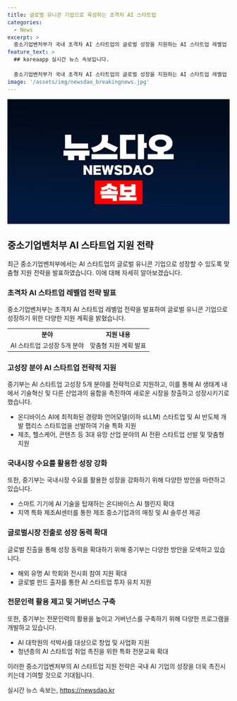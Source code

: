 ```yaml
---
title: 글로벌 유니콘 기업으로 육성하는 초격차 AI 스타트업
categories:
  - News
excerpt: >
  중소기업벤처부가 국내 초격차 AI 스타트업의 글로벌 성장을 지원하는 AI 스타트업 레벨업 전략을 발표했습니다. 5개 분야를 맞춤형으로 지원하고, 국내시장 수요를 활용한 성장 강화, 글로벌 시장 진출로 성장 동력 확대, 전문인력 활용 제고 및 거버넌스 구축 등을 중점으로 전략을 구성했으며, 이를 위해 다양한 지원 방안 및 협력 프로그램을 기획하고 있습니다. 또한, AI 스타트업의 글로벌 진출을 돕기 위해 해외 유명 AI 학회와 전시회 참여를 지원하는 등 글로벌 네트워크를 구축하는 데에 주력하고 있습니다. AI 스타트업의 레벨업을 통해 국내 AI 기업들이 글로벌 경쟁력을 높이고 주도권을 확보할 수 있도록 적극적으로 지원할 예정입니다. (단어 수: 124)
feature_text: >
  ## koreaapp 실시간 뉴스 속보입니다.

  중소기업벤처부가 국내 초격차 AI 스타트업의 글로벌 성장을 지원하는 AI 스타트업 레벨업 전략을 발표했습니다. 5개 분야를 맞춤형으로 지원하고, 국내시장 수요를 활용한 성장 강화, 글로벌 시장 진출로 성장 동력 확대, 전문인력 활용 제고 및 거버넌스 구축 등을 중점으로 전략을 구성했으며, 이를 위해 다양한 지원 방안 및 협력 프로그램을 기획하고 있습니다. 또한, AI 스타트업의 글로벌 진출을 돕기 위해 해외 유명 AI 학회와 전시회 참여를 지원하는 등 글로벌 네트워크를 구축하는 데에 주력하고 있습니다. AI 스타트업의 레벨업을 통해 국내 AI 기업들이 글로벌 경쟁력을 높이고 주도권을 확보할 수 있도록 적극적으로 지원할 예정입니다. (단어 수: 124)
image: '/assets/img/newsdao_breakingnews.jpg'
---
```


<p><img src="/assets/img/newsdao_breakingnews.jpg" alt="koreaapp 속보" /></p>

<h2 data-ke-size="size26">중소기업벤처부 AI 스타트업 지원 전략</h2>

<p data-ke-size="size16">최근 중소기업벤처부에서는 AI 스타트업의 글로벌 유니콘 기업으로 성장할 수 있도록 맞춤형 지원 전략을 발표하였습니다. 이에 대해 자세히 알아보겠습니다.</p>

<h3><b>초격차 AI 스타트업 레벨업 전략 발표</b></h3>

<p data-ke-size="size16">중소기업벤처부는 초격차 AI 스타트업 레벨업 전략을 발표하여 글로벌 유니콘 기업으로 성장하기 위한 다양한 지원 계획을 밝혔습니다.</p>

<table>
  <tr>
    <td style="text-align: center; height: 17px;"><b>분야</b></td>
    <td style="text-align: center; height: 17px;"><b>지원 내용</b></td>
  </tr>
  <tr>
    <td style="text-align: left;">AI 스타트업 고성장 5개 분야</td>
    <td style="text-align: left;">맞춤형 지원 계획 발표</td>
  </tr>
</table>

<h3><b>고성장 분야 AI 스타트업 전략적 지원</b></h3>

<p data-ke-size="size16">중기부는 AI 스타트업 고성장 5개 분야를 전략적으로 지원하고, 이를 통해 AI 생태계 내에서 기술혁신 및 다른 산업과의 융합을 촉진하여 새로운 시장을 창출하고 성장시키기로 했습니다.</p>

<ul>
  <li>온디바이스 AI에 최적화된 경량화 언어모델(이하 sLLM) 스타트업 및 AI 반도체 개발 팹리스 스타트업을 선발하여 기술 특화 지원</li>
  <li>제조, 헬스케어, 콘텐츠 등 3대 유망 산업 분야의 AI 전환 스타트업 선발 및 맞춤형 지원</li>
</ul>

<h3><b>국내시장 수요를 활용한 성장 강화</b></h3>

<p data-ke-size="size16">또한, 중기부는 국내시장 수요를 활용한 성장을 강화하기 위해 다양한 방안을 마련하고 있습니다.</p>

<ul>
  <li>스마트 기기에 AI 기술을 탑재하는 온디바이스 AI 챌린지 확대</li>
  <li>지역 특화 제조AI센터를 통한 제조 중소기업과의 매칭 및 AI 솔루션 제공</li>
</ul>

<h3><b>글로벌시장 진출로 성장 동력 확대</b></h3>

<p data-ke-size="size16">글로벌 진출을 통해 성장 동력을 확대하기 위해 중기부는 다양한 방안을 모색하고 있습니다.</p>

<ul>
  <li>해외 유명 AI 학회와 전시회 참여 지원 확대</li>
  <li>글로벌 펀드 출자를 통한 AI 스타트업 투자 유치 지원</li>
</ul>

<h3><b>전문인력 활용 제고 및 거버넌스 구축</b></h3>

<p data-ke-size="size16">또한, 중기부는 전문인력의 활용을 높이고 거버넌스를 구축하기 위해 다양한 프로그램을 개발하고 있습니다.</p>

<ul>
  <li>AI 대학원의 석박사를 대상으로 창업 및 사업화 지원</li>
  <li>청년층의 AI 스타트업 취업 촉진을 위한 특화 전문교육 확대</li>
</ul>

<p data-ke-size="size16">이러한 중소기업벤처부의 AI 스타트업 지원 전략은 국내 AI 기업의 성장을 더욱 촉진시키는데 기여할 것으로 기대됩니다.</p>
실시간 뉴스 속보는, <a href="https://newsdao.kr" rel="dofollow">https://newsdao.kr</a>


